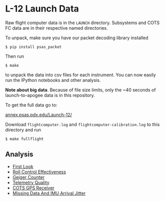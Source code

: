 # L-12 Launch Data

Raw flight computer data is in the `LAUNCH` directory. Subsystems and COTS FC data are in their respective named directories.

To unpack, make sure you have our packet decoding library installed

    $ pip install psas_packet

Then run

    $ make

to unpack the data into csv files for each instrument. You can now easily run the IPython notebooks and other analysis.

**Note about big data**. Because of file size limits, only the ~40 seconds of launch-to-apogee data is in this repository. 

To get the full data go to:

[annex.psas.pdx.edu/Launch-12/](http://annex.psas.pdx.edu/Launch-12/)

Download `flightcomputer.log` and `flightcomputer-calibration.log` to this directory and run

    $ make fullflight

## Analysis

 - [First Look](notebooks/first-look.md)
 - [Roll Control Effectiveness](notebooks/rollanalysis_part2.md)
 - [Geiger Counter](notebooks/geiger.md)
 - [Telemetry Quality](notebooks/telemetry-quality.md)
 - [COTS GPS Receiver](notebooks/venus8-gps.md)
 - [Missing Data And IMU Arrival Jitter](notebooks/seq_failure_timing_jitter.md)

